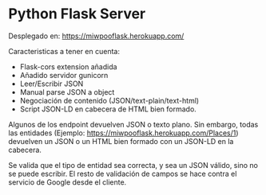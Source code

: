 # Python Flask Server

Desplegado en: https://miwpooflask.herokuapp.com/

Caracteristicas a tener en cuenta:
* Flask-cors extension añadida
* Añadido servidor gunicorn
* Leer/Escribir JSON
* Manual parse JSON a object
* Negociación de contenido (JSON/text-plain/text-html)
* Script JSON-LD en cabecera de HTML bien formado.

Algunos de los endpoint devuelven JSON o texto plano. Sin embargo, todas las entidades (Ejemplo: https://miwpooflask.herokuapp.com/Places/1) devuelven un JSON o un HTML bien formado con un JSON-LD en la cabecera.

Se valida que el tipo de entidad sea correcta, y sea un JSON válido, sino no se puede escribir. El resto de validación de campos se hace contra el servicio de Google desde el cliente.
